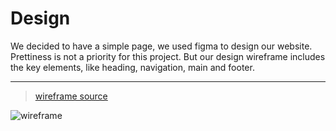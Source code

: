 # Design

We decided to have a simple page, we used figma to design our website.
Prettiness is not a priority for this project. But our design wireframe includes
the key elements, like heading, navigation, main and footer.

---

> [wireframe source](https://www.figma.com/files/recent?fuid=1227686074259038800)

![wireframe]()

